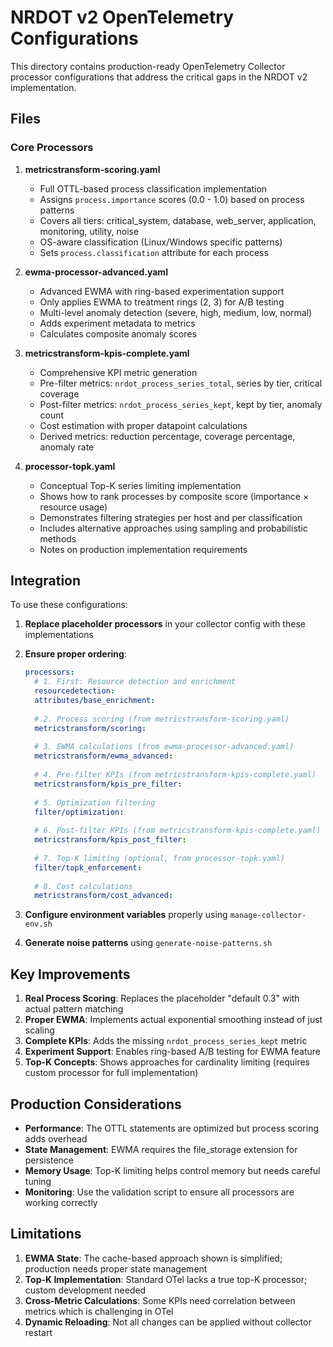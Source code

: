 # NRDOT v2 OpenTelemetry Configurations

This directory contains production-ready OpenTelemetry Collector processor configurations that address the critical gaps in the NRDOT v2 implementation.

## Files

### Core Processors

1. **metricstransform-scoring.yaml**
   - Full OTTL-based process classification implementation
   - Assigns `process.importance` scores (0.0 - 1.0) based on process patterns
   - Covers all tiers: critical_system, database, web_server, application, monitoring, utility, noise
   - OS-aware classification (Linux/Windows specific patterns)
   - Sets `process.classification` attribute for each process

2. **ewma-processor-advanced.yaml**
   - Advanced EWMA with ring-based experimentation support
   - Only applies EWMA to treatment rings (2, 3) for A/B testing
   - Multi-level anomaly detection (severe, high, medium, low, normal)
   - Adds experiment metadata to metrics
   - Calculates composite anomaly scores

3. **metricstransform-kpis-complete.yaml**
   - Comprehensive KPI metric generation
   - Pre-filter metrics: `nrdot_process_series_total`, series by tier, critical coverage
   - Post-filter metrics: `nrdot_process_series_kept`, kept by tier, anomaly count
   - Cost estimation with proper datapoint calculations
   - Derived metrics: reduction percentage, coverage percentage, anomaly rate

4. **processor-topk.yaml**
   - Conceptual Top-K series limiting implementation
   - Shows how to rank processes by composite score (importance × resource usage)
   - Demonstrates filtering strategies per host and per classification
   - Includes alternative approaches using sampling and probabilistic methods
   - Notes on production implementation requirements

## Integration

To use these configurations:

1. **Replace placeholder processors** in your collector config with these implementations
2. **Ensure proper ordering**:
   ```yaml
   processors:
     # 1. First: Resource detection and enrichment
     resourcedetection:
     attributes/base_enrichment:
     
     # 2. Process scoring (from metricstransform-scoring.yaml)
     metricstransform/scoring:
     
     # 3. EWMA calculations (from ewma-processor-advanced.yaml)
     metricstransform/ewma_advanced:
     
     # 4. Pre-filter KPIs (from metricstransform-kpis-complete.yaml)
     metricstransform/kpis_pre_filter:
     
     # 5. Optimization filtering
     filter/optimization:
     
     # 6. Post-filter KPIs (from metricstransform-kpis-complete.yaml)
     metricstransform/kpis_post_filter:
     
     # 7. Top-K limiting (optional, from processor-topk.yaml)
     filter/topk_enforcement:
     
     # 8. Cost calculations
     metricstransform/cost_advanced:
   ```

3. **Configure environment variables** properly using `manage-collector-env.sh`

4. **Generate noise patterns** using `generate-noise-patterns.sh`

## Key Improvements

1. **Real Process Scoring**: Replaces the placeholder "default 0.3" with actual pattern matching
2. **Proper EWMA**: Implements actual exponential smoothing instead of just scaling
3. **Complete KPIs**: Adds the missing `nrdot_process_series_kept` metric
4. **Experiment Support**: Enables ring-based A/B testing for EWMA feature
5. **Top-K Concepts**: Shows approaches for cardinality limiting (requires custom processor for full implementation)

## Production Considerations

- **Performance**: The OTTL statements are optimized but process scoring adds overhead
- **State Management**: EWMA requires the file_storage extension for persistence
- **Memory Usage**: Top-K limiting helps control memory but needs careful tuning
- **Monitoring**: Use the validation script to ensure all processors are working correctly

## Limitations

1. **EWMA State**: The cache-based approach shown is simplified; production needs proper state management
2. **Top-K Implementation**: Standard OTel lacks a true top-K processor; custom development needed
3. **Cross-Metric Calculations**: Some KPIs need correlation between metrics which is challenging in OTel
4. **Dynamic Reloading**: Not all changes can be applied without collector restart